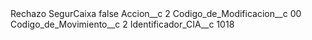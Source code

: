 <?xml version="1.0" encoding="UTF-8"?>
<CustomMetadata xmlns="http://soap.sforce.com/2006/04/metadata" xmlns:xsi="http://www.w3.org/2001/XMLSchema-instance" xmlns:xsd="http://www.w3.org/2001/XMLSchema">
    <label>Rechazo SegurCaixa</label>
    <protected>false</protected>
    <values>
        <field>Accion__c</field>
        <value xsi:type="xsd:string">2</value>
    </values>
    <values>
        <field>Codigo_de_Modificacion__c</field>
        <value xsi:type="xsd:string">00</value>
    </values>
    <values>
        <field>Codigo_de_Movimiento__c</field>
        <value xsi:type="xsd:string">2</value>
    </values>
    <values>
        <field>Identificador_CIA__c</field>
        <value xsi:type="xsd:string">1018</value>
    </values>
</CustomMetadata>
